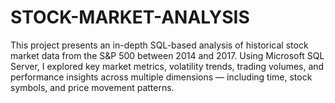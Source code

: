 # STOCK-MARKET-ANALYSIS
This project presents an in-depth SQL-based analysis of historical stock market data from the S&amp;P 500 between 2014 and 2017. Using Microsoft SQL Server, I explored key market metrics, volatility trends, trading volumes, and performance insights across multiple dimensions — including time, stock symbols, and price movement patterns.
